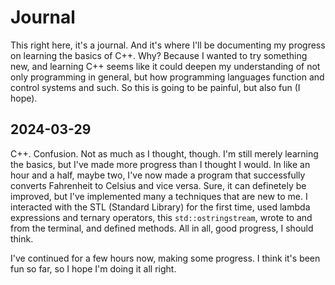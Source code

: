 Journal
========

This right here, it's a journal. And it's where I'll be documenting my progress on learning the basics of C++. Why? Because I wanted to try something new, and learning C++ seems like it could deepen my understanding of not only programming in general, but how programming languages function and control systems and such. So this is going to be painful, but also fun (I hope).

2024-03-29
-----------
C++. Confusion. Not as much as I thought, though. I'm still merely learning the basics, but I've made more progress than I thought I would. In like an hour and a half, maybe two, I've now made a program that successfully converts Fahrenheit to Celsius and vice versa. Sure, it can definetely be improved, but I've implemented many a techniques that are new to me. I interacted with the STL (Standard Library) for the first time, used lambda expressions and ternary operators, this `std::ostringstream`, wrote to and from the terminal, and defined methods. All in all, good progress, I should think.

I've continued for a few hours now, making some progress. I think it's been fun so far, so I hope I'm doing it all right.